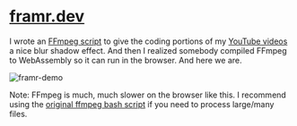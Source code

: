 # <a href="https://framr.dev">framr.dev</a>

I wrote an <a href="https://github.com/cppshane/framr-script">FFmpeg script</a> to give the coding portions of my <a href="https://www.youtube.com/channel/UCYLo70tzoGibx13p9AjddfA">YouTube videos</a> a nice blur shadow effect. And then I realized somebody compiled FFmpeg to WebAssembly so it can run in the browser. And here we are.

![framr-demo](https://user-images.githubusercontent.com/6633831/198922270-d7dff5eb-1fbc-41d2-a557-9b432078a4de.gif)


Note: FFmpeg is much, much slower on the browser like this. I recommend using the <a href="https://github.com/cppshane/framr-script">original ffmpeg bash script</a> if you need to process large/many files.
